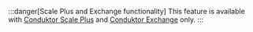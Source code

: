 :::danger[Scale Plus and Exchange functionality]
This feature is available with [Conduktor Scale Plus](https://conduktor.io/scale) and [Conduktor Exchange](https://conduktor.io/exchange) only.
:::